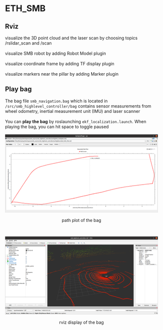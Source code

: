 # ETH_SMB
## Rviz
visualize the 3D point cloud and the laser scan by choosing topics /rslidar_scan and /scan <br><br>
visualize SMB robot by adding Robot Model plugin <br><br>
visualize coordinate frame by adding TF display plugin <br><br>
visualize markers near the pillar by adding Marker plugin <br>
## Play bag
The bag file `smb_navigation.bag` which is located in `/src/smb_highlevel_controller/bag` contains sensor measurements from wheel odometry, inertial measurement unit (IMU) and laser scanner <br>
<br>
You can **play the bag** by roslaunching `ekf_localization.launch`. When playing the bag, you can hit space to toggle paused<br>
<br>
![image](https://github.com/Ye-Dehuo/ETH_SMB/blob/main/img/recorded%20path%20plot.png) <br>
<p align="center"> path plot of the bag </p> <br>

![image](https://github.com/Ye-Dehuo/ETH_SMB/blob/main/img/rviz%20display%20of%20the%20%20bag.png) <br>
<p align="center"> rviz display of the bag </p> <br>
<br>

